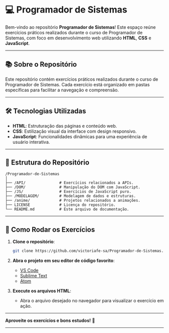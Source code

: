 # 💻 Programador de Sistemas

Bem-vindo ao repositório **Programador de Sistemas**! Este espaço reúne exercícios práticos realizados durante o curso de Programador de Sistemas, com foco em desenvolvimento web utilizando **HTML**, **CSS** e **JavaScript**.

---

## 📚 Sobre o Repositório

Este repositório contém exercícios práticos realizados durante o curso de Programador de Sistemas. Cada exercício está organizado em pastas específicas para facilitar a navegação e compreensão.

---

## 🛠 Tecnologias Utilizadas

- **HTML**: Estruturação das páginas e conteúdo web.
- **CSS**: Estilização visual da interface com design responsivo.
- **JavaScript**: Funcionalidades dinâmicas para uma experiência de usuário interativa.

---

## 📁 Estrutura do Repositório

```
/Programador-de-Sistemas
│
├── /API/               # Exercícios relacionados a APIs.
├── /DOM/               # Manipulação do DOM com JavaScript.
├── /JS/                # Exercícios de JavaScript puro.
├── /MODELAGEM/         # Modelagem de dados e estruturas.
├── /anime/             # Projetos relacionados a animações.
├── LICENSE             # Licença do repositório.
└── README.md           # Este arquivo de documentação.
```

---

## 🚀 Como Rodar os Exercícios

1. **Clone o repositório**:
   ```bash
   git clone https://github.com/victoriafe-sa/Programador-de-Sistemas.git
   ```

2. **Abra o projeto em seu editor de código favorito**:
   - [VS Code](https://code.visualstudio.com/)
   - [Sublime Text](https://www.sublimetext.com/)
   - [Atom](https://atom.io/)

3. **Execute os arquivos HTML**:
   - Abra o arquivo desejado no navegador para visualizar o exercício em ação.

---

**Aproveite os exercícios e bons estudos!** 🚀

--- 
